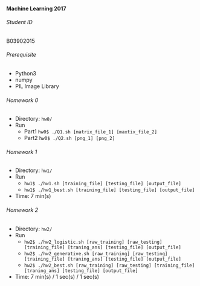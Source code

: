 #### Machine Learning 2017
###### Student ID
B03902015


###### Prerequisite
* Python3
* numpy
* PIL Image Library


###### Homework 0
* Directory: `hw0/`
* Run
    * Part1 `hw0$ ./Q1.sh [matrix_file_1] [maxtix_file_2]`
	* Part2 `hw0$ ./Q2.sh [png_1] [png_2]`


###### Homework 1
* Directory: `hw1/`
* Run
	* `hw1$ ./hw1.sh [training_file] [testing_file] [output_file]`
	* `hw1$ ./hw1_best.sh [training_file] [testing_file] [output_file]`
* Time: 7 min(s)


###### Homework 2
* Directory: `hw2/`
* Run
	* `hw2$ ./hw2_logistic.sh [raw_training] [raw_testing] [training_file] [traning_ans] [testing_file] [output_file]`
	* `hw2$ ./hw2_generative.sh [raw_training] [raw_testing] [training_file] [traning_ans] [testing_file] [output_file]`
	* `hw2$ ./hw2_best.sh [raw_training] [raw_testing] [training_file] [traning_ans] [testing_file] [output_file]`
* Time: 7 min(s) / 1 sec(s) / 1 sec(s)


